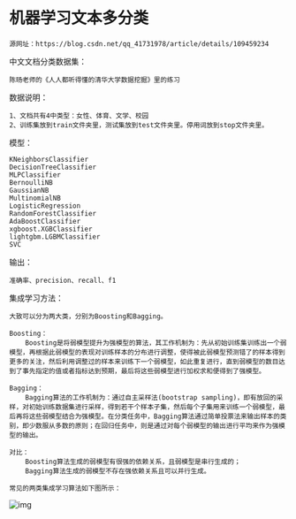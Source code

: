 # 机器学习文本多分类

    源网址：https://blog.csdn.net/qq_41731978/article/details/109459234
    
中文文档分类数据集：

    陈旸老师的《人人都听得懂的清华大学数据挖掘》里的练习

数据说明：

    1、文档共有4中类型：女性、体育、文学、校园
    2、训练集放到train文件夹里，测试集放到test文件夹里。停用词放到stop文件夹里。

模型：

    KNeighborsClassifier
    DecisionTreeClassifier
    MLPClassifier
    BernoulliNB
    GaussianNB
    MultinomialNB
    LogisticRegression
    RandomForestClassifier
    AdaBoostClassifier
    xgboost.XGBClassifier
    lightgbm.LGBMClassifier
    SVC
    
输出：

    准确率、precision、recall、f1
    
集成学习方法：

    大致可以分为两大类，分别为Boosting和Bagging。

    Boosting：
        Boosting是将弱模型提升为强模型的算法，其工作机制为：先从初始训练集训练出一个弱模型，再根据此弱模型的表现对训练样本的分布进行调整，使得被此弱模型预测错了的样本得到更多的关注，然后利用调整过的样本来训练下一个弱模型，如此重复进行，直到弱模型的数目达到了事先指定的值或者指标达到预期，最后将这些弱模型进行加权求和便得到了强模型。
    
    Bagging：
        Bagging算法的工作机制为：通过自主采样法(bootstrap sampling)，即有放回的采样，对初始训练数据集进行采样，得到若干个样本子集，然后每个子集用来训练一个弱模型，最后再将这些弱模型结合为强模型。在分类任务中，Bagging算法通过简单投票法来输出样本的类别，即少数服从多数的原则；在回归任务中，则是通过对每个弱模型的输出进行平均来作为强模型的输出。
    
    对比：
        Boosting算法生成的弱模型有很强的依赖关系，且弱模型是串行生成的；
        Bagging算法生成的弱模型不存在强依赖关系且可以并行生成。
    
    常见的两类集成学习算法如下图所示：
![img](https://github.com/drzqb/TCML/tree/master/images/ensemblelearning.png)
